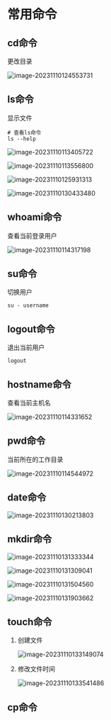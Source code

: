 #  常用命令

## cd命令

更改目录

![image-20231110124553731](images/image-20231110124553731.png)

## ls命令

显示文件

```shell
# 查看ls命令
ls --help
```

![image-20231110113405722](images/image-20231110113405722.png)

![image-20231110113556800](images/image-20231110113556800.png)

![image-20231110125931313](images/image-20231110125931313.png)

![image-20231110130433480](images/image-20231110130433480.png)

## whoami命令

查看当前登录用户

![image-20231110114317198](images/image-20231110114317198.png)

## su命令

切换用户

```shell
su - username
```

## logout命令

退出当前用户

```shell
logout
```

## hostname命令

查看当前主机名

![image-20231110114331652](images/image-20231110114331652.png)

## pwd命令

当前所在的工作目录

![image-20231110114544972](images/image-20231110114544972.png)

## date命令

![image-20231110130213803](images/image-20231110130213803.png)

## mkdir命令

![image-20231110131333344](images/image-20231110131333344.png)

![image-20231110131309041](images/image-20231110131309041.png)

![image-20231110131504560](images/image-20231110131504560.png)

![image-20231110131903662](images/image-20231110131903662.png)

## touch命令

1. 创建文件

   ![image-20231110133149074](images/image-20231110133149074.png)

2. 修改文件时间

   ![image-20231110133541486](images/image-20231110133541486.png)

## cp命令

